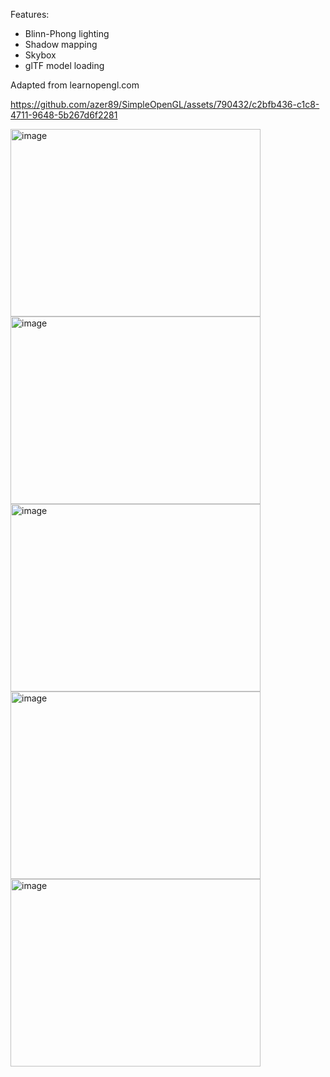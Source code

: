 Features:
* Blinn-Phong lighting
* Shadow mapping
* Skybox
* glTF model loading

Adapted from learnopengl.com



https://github.com/azer89/SimpleOpenGL/assets/790432/c2bfb436-c1c8-4711-9648-5b267d6f2281


<img width="400" height="300" alt="image" src="https://github.com/azer89/SimpleOpenGL/assets/790432/ae47eeea-0464-442c-85f2-d3223554585a">


<img width="400" height="300" alt="image" src="https://github.com/azer89/SimpleOpenGL/assets/790432/96b976bf-2a8c-46a7-a18a-81cef9f172ae">


<img width="400" height="300" alt="image" src="https://github.com/azer89/SimpleOpenGL/assets/790432/1ffa8170-aa8c-4255-a172-1fa8bcd5ecb7">



<img width="400" height="300" alt="image" src="https://github.com/azer89/SimpleOpenGL/assets/790432/0d20af1c-7481-4036-a747-a4b7c4bab950">


<img width="400" height="300" alt="image" src="https://github.com/azer89/SimpleOpenGL/assets/790432/f1199712-7a89-4175-ad7c-f7512335f7c5">


